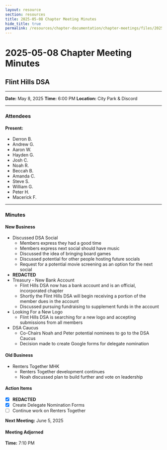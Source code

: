 ```yaml
---
layout: resource
section: resources
title: 2025-05-08 Chapter Meeting Minutes
hide_title: true
permalink: /resources/chapter-documentation/chapter-meetings/files/2025-05-08-chapter-meeting/
---
```


# 2025-05-08 Chapter Meeting Minutes

## Flint Hills DSA

*** 

**Date:** May 8, 2025
**Time:** 6:00 PM
**Location:** City Park & Discord

***
 
### Attendees

#### Present:

- Derron B.
- Andrew G.
- Aaron W.
- Hayden G.
- Josh C.
- Noah R.
- Beccah B.
- Amanda C.
- Steve S.
- William G.
- Peter H.
- Macerick F.

***

### Minutes

#### New Business

- Discussed DSA Social
  - Members express they had a good time
  - Members express next social should have music
  - Discussed the idea of bringing board games
  - Discussed potential for other people hosting future socials
  - Request for a potential movie screening as an option for the next social
- **REDACTED**
- Treasury - New Bank Account
  - Flint Hills DSA now has a bank account and is an official, incorporated chapter
  - Shortly the Flint Hills DSA will begin receiving a portion of the member dues in the account
  - Discussed pursuing fundraising to supplement funds in the account
- Looking For a New Logo
  - Flint Hills DSA is searching for a new logo and accepting submissions from all members
- DSA Caucus
  - Co-Chairs Noah and Peter potential nominees to go to the DSA Caucus
  - Decision made to create Google forms for delegate nomination


#### Old Business

- Renters Together MHK
  - Renters Together development continues 
  - Noah discussed plan to build further and vote on leadership
 
#### Action Items

- [x] **REDACTED**
- [x] Create Delegate Nomination Forms
- [ ] Continue work on Renters Together

**Next Meeting:** June 5, 2025

#### Meeting Adjorned

**Time:** 7:10 PM
      





